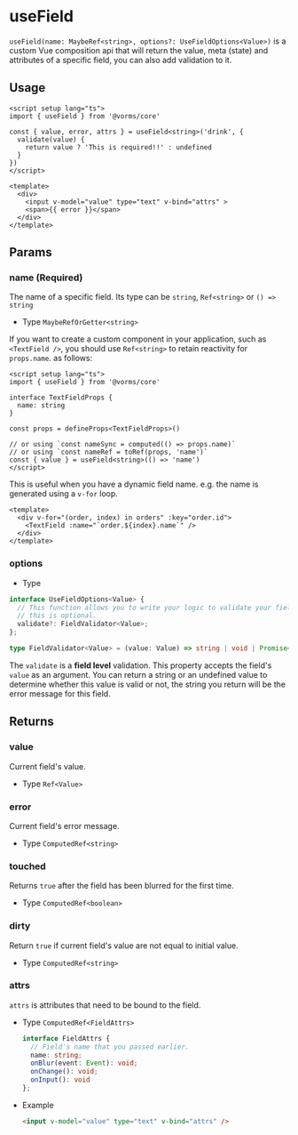 # useField

`useField(name: MaybeRef<string>, options?: UseFieldOptions<Value>)` is a custom Vue composition api that will return the value, meta (state) and attributes of a specific field, you can also add validation to it.

## Usage

```vue
<script setup lang="ts">
import { useField } from '@vorms/core'

const { value, error, attrs } = useField<string>('drink', {
  validate(value) {
    return value ? 'This is required!!' : undefined
  }
})
</script>

<template>
  <div>
    <input v-model="value" type="text" v-bind="attrs" >
    <span>{{ error }}</span>
  </div>
</template>
```

## Params

### name (Required)

The name of a specific field. Its type can be `string`, `Ref<string>` or `() => string`

- Type `MaybeRefOrGetter<string>`

If you want to create a custom component in your application, such as `<TextField />`, you should use `Ref<string>` to retain reactivity for `props.name`. as follows:

```vue
<script setup lang="ts">
import { useField } from '@vorms/core'

interface TextFieldProps {
  name: string
}

const props = defineProps<TextFieldProps>()

// or using `const nameSync = computed(() => props.name)`
// or using `const nameRef = toRef(props, 'name')`
const { value } = useField<string>(() => 'name')
</script>
```

This is useful when you have a dynamic field name. e.g. the name is generated using a `v-for` loop.

```vue
<template>
  <div v-for="(order, index) in orders" :key="order.id">
    <TextField :name="`order.${index}.name`" />
  </div>
</template>
```

### options

- Type

```ts
interface UseFieldOptions<Value> {
  // This function allows you to write your logic to validate your field, 
  // this is optional.
  validate?: FieldValidator<Value>;
};

type FieldValidator<Value> = (value: Value) => string | void | Promise<string | void>;
```

The `validate` is a **field level** validation. This property accepts the field's `value` as an argument. You can return a string or an undefined value to determine whether this value is valid or not, the string you return will be the error message for this field.

## Returns

### value

Current field's value.

- Type `Ref<Value>`

### error

Current field's error message.

- Type `ComputedRef<string>`

### touched

Returns `true` after the field has been blurred for the first time.

- Type `ComputedRef<boolean>`

### dirty

Return `true` if current field's value are not equal to initial value.

- Type `ComputedRef<string>`

### attrs

`attrs` is attributes that need to be bound to the field.

- Type `ComputedRef<FieldAttrs>`

  ```ts
  interface FieldAttrs {
    // Field's name that you passed earlier.
    name: string;
    onBlur(event: Event): void;
    onChange(): void;
    onInput(): void
  };
  ```

- Example

  ```html
  <input v-model="value" type="text" v-bind="attrs" />
  ```
